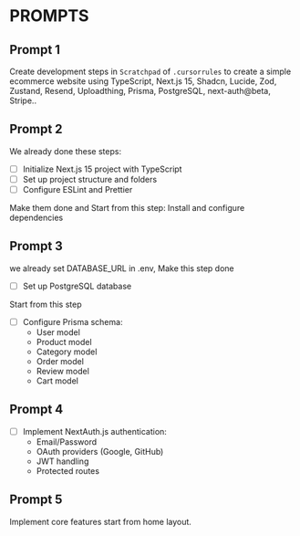 # PROMPTS

## Prompt 1

Create development steps in `Scratchpad` of `.cursorrules` to create a simple ecommerce website using TypeScript, Next.js 15, Shadcn, Lucide, Zod, Zustand, Resend, Uploadthing, Prisma, PostgreSQL, next-auth@beta, Stripe..

## Prompt 2

We already done these steps:

- [ ] Initialize Next.js 15 project with TypeScript
- [ ] Set up project structure and folders
- [ ] Configure ESLint and Prettier

Make them done and Start from this step:
Install and configure dependencies

## Prompt 3

we already set DATABASE_URL in .env, Make this step done

- [ ] Set up PostgreSQL database

Start from this step

- [ ] Configure Prisma schema:
  - User model
  - Product model
  - Category model
  - Order model
  - Review model
  - Cart model

## Prompt 4

- [ ] Implement NextAuth.js authentication:
  - Email/Password
  - OAuth providers (Google, GitHub)
  - JWT handling
  - Protected routes

## Prompt 5

Implement core features start from home layout.
